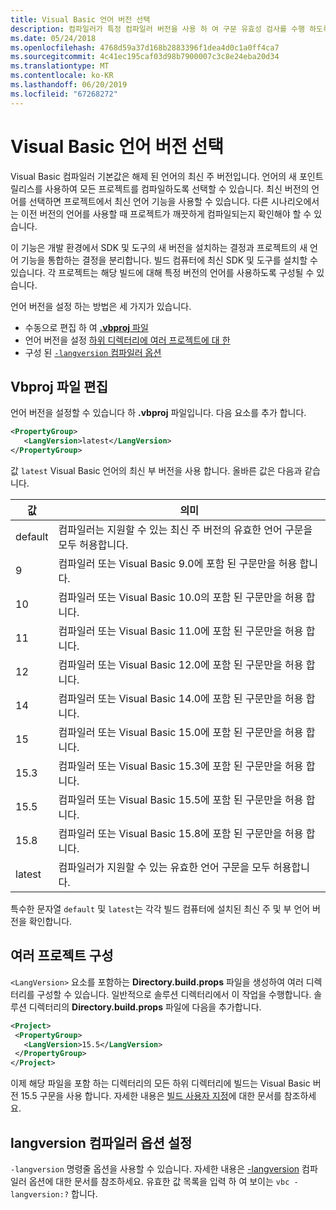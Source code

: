 ```yaml
---
title: Visual Basic 언어 버전 선택
description: 컴파일러가 특정 컴파일러 버전을 사용 하 여 구문 유효성 검사를 수행 하도록 구성 합니다.
ms.date: 05/24/2018
ms.openlocfilehash: 4768d59a37d168b2883396f1dea4d0c1a0ff4ca7
ms.sourcegitcommit: 4c41ec195caf03d98b7900007c3c8e24eba20d34
ms.translationtype: MT
ms.contentlocale: ko-KR
ms.lasthandoff: 06/20/2019
ms.locfileid: "67268272"
---
```

# <a name="select-the-visual-basic-language-version"></a>Visual Basic 언어 버전 선택

Visual Basic 컴파일러 기본값은 해제 된 언어의 최신 주 버전입니다. 언어의 새 포인트 릴리스를 사용하여 모든 프로젝트를 컴파일하도록 선택할 수 있습니다. 최신 버전의 언어를 선택하면 프로젝트에서 최신 언어 기능을 사용할 수 있습니다. 다른 시나리오에서는 이전 버전의 언어를 사용할 때 프로젝트가 깨끗하게 컴파일되는지 확인해야 할 수 있습니다.

이 기능은 개발 환경에서 SDK 및 도구의 새 버전을 설치하는 결정과 프로젝트의 새 언어 기능을 통합하는 결정을 분리합니다. 빌드 컴퓨터에 최신 SDK 및 도구를 설치할 수 있습니다. 각 프로젝트는 해당 빌드에 대해 특정 버전의 언어를 사용하도록 구성될 수 있습니다.

언어 버전을 설정 하는 방법은 세 가지가 있습니다.

- 수동으로 편집 하 여 [ **.vbproj** 파일](#edit-the-vbproj-file)
- 언어 버전을 설정 [하위 디렉터리에 여러 프로젝트에 대 한](#configure-multiple-projects)
- 구성 된 [ `-langversion` 컴파일러 옵션](#set-the-langversion-compiler-option)

## <a name="edit-the-vbproj-file"></a>Vbproj 파일 편집

언어 버전을 설정할 수 있습니다 하 **.vbproj** 파일입니다. 다음 요소를 추가 합니다.

```xml
<PropertyGroup>
   <LangVersion>latest</LangVersion>
</PropertyGroup>
```

값 `latest` Visual Basic 언어의 최신 부 버전을 사용 합니다. 올바른 값은 다음과 같습니다.

|값|의미|
|------------|-------------|
|default|컴파일러는 지원할 수 있는 최신 주 버전의 유효한 언어 구문을 모두 허용합니다.|
|9|컴파일러 또는 Visual Basic 9.0에 포함 된 구문만을 허용 합니다.|
|10|컴파일러 또는 Visual Basic 10.0의 포함 된 구문만을 허용 합니다.|
|11|컴파일러 또는 Visual Basic 11.0에 포함 된 구문만을 허용 합니다.|
|12|컴파일러 또는 Visual Basic 12.0에 포함 된 구문만을 허용 합니다.|
|14|컴파일러 또는 Visual Basic 14.0에 포함 된 구문만을 허용 합니다.|
|15|컴파일러 또는 Visual Basic 15.0에 포함 된 구문만을 허용 합니다.|
|15.3|컴파일러 또는 Visual Basic 15.3에 포함 된 구문만을 허용 합니다.|
|15.5|컴파일러 또는 Visual Basic 15.5에 포함 된 구문만을 허용 합니다.|
|15.8|컴파일러 또는 Visual Basic 15.8에 포함 된 구문만을 허용 합니다.|
|latest|컴파일러가 지원할 수 있는 유효한 언어 구문을 모두 허용합니다.|

특수한 문자열 `default` 및 `latest`는 각각 빌드 컴퓨터에 설치된 최신 주 및 부 언어 버전을 확인합니다.

## <a name="configure-multiple-projects"></a>여러 프로젝트 구성

`<LangVersion>` 요소를 포함하는 **Directory.build.props** 파일을 생성하여 여러 디렉터리를 구성할 수 있습니다. 일반적으로 솔루션 디렉터리에서 이 작업을 수행합니다. 솔루션 디렉터리의 **Directory.build.props** 파일에 다음을 추가합니다.

```xml
<Project>
 <PropertyGroup>
   <LangVersion>15.5</LangVersion>
 </PropertyGroup>
</Project>
```

이제 해당 파일을 포함 하는 디렉터리의 모든 하위 디렉터리에 빌드는 Visual Basic 버전 15.5 구문을 사용 합니다. 자세한 내용은 [빌드 사용자 지정](/visualstudio/msbuild/customize-your-build)에 대한 문서를 참조하세요.

## <a name="set-the-langversion-compiler-option"></a>langversion 컴파일러 옵션 설정

`-langversion` 명령줄 옵션을 사용할 수 있습니다. 자세한 내용은 [-langversion](../reference/command-line-compiler/langversion.md) 컴파일러 옵션에 대한 문서를 참조하세요. 유효한 값 목록을 입력 하 여 보이는 `vbc -langversion:?` 합니다.
